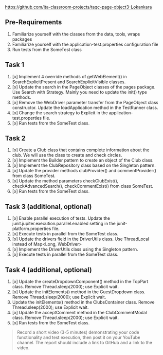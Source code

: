 https://github.com/ita-classroom-projects/taqc-page-object3-Lokankara

## Pre-Requirements

1. Familiarize yourself with the classes from the data, tools, wraps packages
2. Familiarize yourself with the application-test.properties configuration file
3. Run tests from the SomeTest class

## Task 1

1. [x] Implement 4 override methods of getWebElement() in SearchExplicitPresent and SearchExplicitVisible classes.
2. [x] Update the search in the PageObject classes of the pages package. Use Search with Strategy. Mainly you need to update the init() type methods.
3. [x] Remove the WebDriver parameter transfer from the PageObject class constructor. Update the loadApplication method in the TestRunner class.
4. [x] Change the search strategy to Explicit in the application-test.properties file.
5. [x] Run tests from the SomeTest class.

## Task 2

1. [x] Create a Club class that contains complete information about the club. We will use the class to create and check circles.
2. [x] Implement the Builder pattern to create an object of the Club class.
3. [x] Implement the ClubRepository class based on the Singleton pattern.
4. [x] Update the provider methods clubProvider() and commentProvider() from class SomeTest.
5. [x] Update the method parameters checkClubExist(), checkAdvancedSearch(), checkCommentExist() from class SomeTest.
6. [x] Run tests from the SomeTest class.

## Task 3 (additional, optional)

1. [x] Enable parallel execution of tests. Update the junit.jupiter.execution.parallel.enabled setting in the junit-platform.properties file.
2. [x] Execute tests in parallel from the SomeTest class.
3. [x] Update the drivers field in the DriverUtils class. Use ThreadLocal<WebDriver> instead of Map<Long, WebDriver>
4. [x] Implement the DriverUtils class using the Singleton pattern.
5. [x] Execute tests in parallel from the SomeTest class.

## Task 4 (additional, optional)

1. [x] Update the createDropdownComponent() method in the TopPart class. Remove Thread.sleep(2000); use Explicit wait.
2. [x] Update the initElements() method in the GuestDropdown class. Remove Thread.sleep(2000); use Explicit wait.
3. Update the initElements() method in the ClubsContainer class. Remove Thread.sleep(2000); use Explicit wait.
4. [x] Update the acceptComment method in the ClubCommentModal class. Remove Thread.sleep(2000); use Explicit wait.
5. [x] Run tests from the SomeTest class.

> Record a short video (3-5 minutes) demonstrating your code functionality and test execution, then post it on your YouTube channel.
The report should include a link to GitHub and a link to the video.
